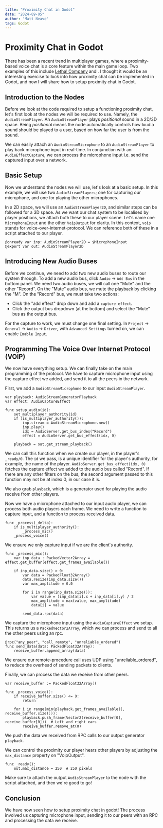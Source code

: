 ```yaml
---
title: "Proximity Chat in Godot"
date: "2024-09-05"
author: "Matt Neave"
tags: Godot
---
```


# Proximity Chat in Godot

There has been a recent trend in multiplayer games, where a proximity-based voice chat is a core feature within the main game loop. Two examples of this include [Lethal Company](link) and [](link). I thought it would be an interesting exercise to look into how proximity chat can be implemented in Godot, and now I will share how to setup proximity chat in Godot.

## Introduction to the Nodes

Before we look at the code required to setup a functioning proximity chat, let's first look at the nodes we will be required to use. Namely, the `AudioStreamPlayer`. An `AudioStreamPlayer` plays *positional* sound in a 2D/3D space. Being *positional* means the node automatically controls how loud a sound should be played to a user, based on how far the user is from the sound.

We can easily attach an `AudioStreamMicrophone` to an `AudioStreamPlayer` to play back microphone input in real-time. In conjunction with an `AudioEffectCapture`, we can process the microphone input i.e. send the captured input over a network.

## Basic Setup

Now we understand the nodes we will use, let's look at a basic setup. In this example, we will use two `AudioStreamPlayers`; one for capturing our microphone, and one for playing the other microphones.

In a 2D space, we will use an `AudioStreamPlayer2D`, and similar steps can be followed for a 3D space. As we want our chat system to be localised by player positions, we attach both these to our player scene. Let's name one `MicrophoneInput` and the other `VoipOutput` for clarity. In this context, `voip` stands for voice-over-internet-protocol. We can reference both of these in a script attached to our player.

```godot
@onready var inp: AudioStreamPlayer2D = $MicrophoneInput
@export var out: AudioStreamPlayer2D
```

## Introducing New Audio Buses

Before we continue, we need to add two new audio buses to route our system through. To add a new audio bus, click `Audio` -> `Add Bus` in the bottom panel. We need two audio buses, we will call one "Mute" and the other "Record". On the "Mute" audio bus, we mute the playback by clicking the "M". On the "Record" bus, we must take two actions:
-  Click the "add effect" drop down and add a `capture effect`.
- Click the output bus dropdown (at the bottom) and select the "Mute" bus as the output bus.

For the capture to work, we must change one final setting. In `Project` -> `General` -> `Audio` -> `Driver`, with `Advanced Settings` turned on, we can enable `Enable Input`.

## Programming The Voice Over Internet Protocol (VOIP)

We now have everything setup. We can finally take on the main programming of the protocol. We have to capture microphone input using the capture effect we added, and send it to all the peers in the network.

First, we add a `AudioStreamMicrophone` to our input `AudioStreamPlayer`.

```godot
var playback: AudioStreamGeneratorPlayback
var effect: AudioCaptureEffect

func setup_audio(id):
	set_multiplayer_authority(id)
	if (is_multiplayer_authority()):
		inp.stream = AudioStreamMicrophone.new()	
		inp.play()
		idx = AudioServer.get_bus_index("Record")
		effect = AudioServer.get_bus_effect(idx, 0)
	
	playback = out.get_stream_playback()
```

We can call this function when we create our player, in the player's `_ready/0`. The `id` we pass, is a unique identifier for the player's authority, for example, the name of the player. `AudioServer.get_bus_effect(idx, 0)` fetches the capture effect we added to the audio bus called "Record". If there are any other filters on the bus, the second argument passed to this function may not be at index 0; in our case it is.

We also grab `playback`, which is a generator used for playing the audio receive from other players.

Now we have a microphone attached to our input audio player, we can process both audio players each frame. We need to write a function to capture input, and a function to process received data.

```godot
func _process(_delta):
	if is_multiplayer_authority():
		_process_mic()
	_process_voice()
```

We ensure we only capture input if we are the client's authority.

```godot
func _process_mic():
	var inp_data : PackedVector2Array = effect.get_buffer(effect.get_frames_available())
	
	if inp_data.size() > 0:
		var data = PackedFloat32Array()
		data.resize(inp_data.size())
		var max_amplitude = 0.0
		
		for i in range(inp_data.size()):
			var value = (inp_data[i].x + inp_data[i].y) / 2
			max_amplitude = max(value, max_amplitude)
			data[i] = value

		send_data.rpc(data)
```

We capture the microphone input using the `AudioCaptureEffect` we setup. This returns us a `PackedVector2Array`, which we can process and send to all the other peers using an rpc.

```godot
@rpc("any_peer", "call_remote", "unreliable_ordered")
func send_data(data: PackedFloat32Array):
	receive_buffer.append_array(data)
```

We ensure our remote-procedure call uses UDP using "unreliable_ordered", to reduce the overhead of sending packets to clients.

Finally, we can process the data we receive from other peers.

```godot
var receive_buffer := PackedFloat32Array()

func _process_voice():
	if receive_buffer.size() <= 0:
		return
	
	for i in range(min(playback.get_frames_available(), receive_buffer.size())):
		playback.push_frame(Vector2(receive_buffer[0], receive_buffer[0]))  # Left and right ears
		receive_buffer.remove_at(0)
```

We push the data we received from RPC calls to our output generator `playback`.

We can control the proximity our player hears other players by adjusting the `max_distance` property on "VoipOutput".

```godot
func _ready():
	out.max_distance = 250  # 250 pixels
```

Make sure to attach the output `AudioStreamPlayer` to the node with the script attached, and then we're good to go!

## Conclusion

We have now seen how to setup proximity chat in godot! The process involved us capturing microphone input, sending it to our peers with an RPC and processing the data we receive. 